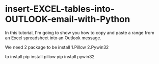 # insert-EXCEL-tables-into-OUTLOOK-email-with-Python

In this tutorial, I'm going to show you how to copy and paste a range from an Excel spreadsheet into an Outlook message.

We need 2 package to be install
1.Pillow
2.Pywin32

to install
pip install pillow
pip install pywin32
